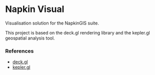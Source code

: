 # Napkin Visual
Visualisation solution for the NapkinGIS suite.

This project is based on the deck.gl rendering library and the kepler.gl geospatial analysis tool.

### References
* [deck.gl](https://github.com/visgl/deck.gl)
* [kepler.gl](https://github.com/keplergl/kepler.gl)
